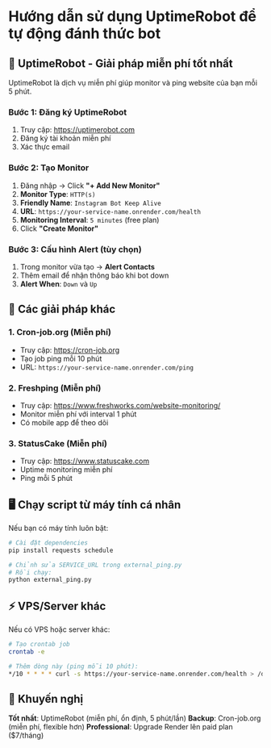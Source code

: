# Hướng dẫn sử dụng UptimeRobot để tự động đánh thức bot

## 🤖 UptimeRobot - Giải pháp miễn phí tốt nhất

UptimeRobot là dịch vụ miễn phí giúp monitor và ping website của bạn mỗi 5 phút.

### Bước 1: Đăng ký UptimeRobot
1. Truy cập: https://uptimerobot.com
2. Đăng ký tài khoản miễn phí
3. Xác thực email

### Bước 2: Tạo Monitor
1. Đăng nhập → Click **"+ Add New Monitor"**
2. **Monitor Type**: `HTTP(s)`
3. **Friendly Name**: `Instagram Bot Keep Alive`
4. **URL**: `https://your-service-name.onrender.com/health`
5. **Monitoring Interval**: `5 minutes` (free plan)
6. Click **"Create Monitor"**

### Bước 3: Cấu hình Alert (tùy chọn)
1. Trong monitor vừa tạo → **Alert Contacts**
2. Thêm email để nhận thông báo khi bot down
3. **Alert When**: `Down` và `Up`

## 📱 Các giải pháp khác

### 1. Cron-job.org (Miễn phí)
- Truy cập: https://cron-job.org
- Tạo job ping mỗi 10 phút
- URL: `https://your-service-name.onrender.com/ping`

### 2. Freshping (Miễn phí)
- Truy cập: https://www.freshworks.com/website-monitoring/
- Monitor miễn phí với interval 1 phút
- Có mobile app để theo dõi

### 3. StatusCake (Miễn phí)
- Truy cập: https://www.statuscake.com
- Uptime monitoring miễn phí
- Ping mỗi 5 phút

## 🖥️ Chạy script từ máy tính cá nhân

Nếu bạn có máy tính luôn bật:

```bash
# Cài đặt dependencies
pip install requests schedule

# Chỉnh sửa SERVICE_URL trong external_ping.py
# Rồi chạy:
python external_ping.py
```

## ⚡ VPS/Server khác

Nếu có VPS hoặc server khác:

```bash
# Tạo crontab job
crontab -e

# Thêm dòng này (ping mỗi 10 phút):
*/10 * * * * curl -s https://your-service-name.onrender.com/health > /dev/null
```

## 🎯 Khuyến nghị

**Tốt nhất**: UptimeRobot (miễn phí, ổn định, 5 phút/lần)
**Backup**: Cron-job.org (miễn phí, flexible hơn)
**Professional**: Upgrade Render lên paid plan ($7/tháng)
